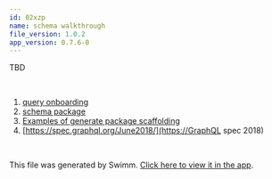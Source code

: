 ```yaml
---
id: 02xzp
name: schema walkthrough
file_version: 1.0.2
app_version: 0.7.6-0
---
```


<!-- Intro - Do not remove this comment -->
TBD

<br/>

<!-- Steps - Do not remove this comment -->
1. [query onboarding](query-onboarding.hn74y.sw.md)
2. [schema package](schema-package.rxd6o.sw.md)
3. [Examples of generate package scaffolding](examples-of-generate-package-scaffolding.kzj7u.sw.md)
4. [https://spec.graphql.org/June2018/](https://GraphQL spec 2018)


<br/>

This file was generated by Swimm. [Click here to view it in the app](https://app.swimm.io/repos/Z2l0aHViJTNBJTNBZGVmcmFkYiUzQSUzQXNvdXJjZW5ldHdvcms=/docs/02xzp).
